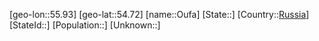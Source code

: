 ﻿---
location: [54.72,55.93]
type: City
tags:
- geo/City


SpocWebEntityId: 33197
isDeleted: false
confidential: public

---
[geo-lon::55.93]
[geo-lat::54.72]
[name::Oufa]
[State::]
[Country::[Russia](geo/Continent/Europe/Russia.md)]
[StateId::]
[Population::]
[Unknown::]

